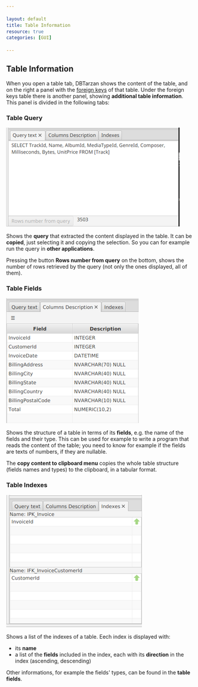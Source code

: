 ```yaml
---

layout: default
title: Table Information
resource: true
categories: [GUI]

---
```


## Table Information

When you open a table tab, DBTarzan shows the content of the table, and on the right a panel with the  [foreign keys](ForeignKeys) of that table.
Under the foreign keys table there is another panel, showing **additional table information**.
This panel is divided in the following tabs:
  
### Table Query

![Table query](images/tableQuery.png)

Shows the **query** that extracted the content displayed in the table.
It can be **copied**, just selecting it and copying the selection.
So you can for example run the query in **other applications**.

Pressing the button **Rows number from query** on the bottom, shows the number of rows retrieved by the query (not only the ones displayed, all of them). 

### Table Fields

![Table fields](images/tableFields.png)

Shows the structure of a table in terms of its **fields**, e.g. the name of the fields and their type.
This can be used for example to write a program that reads the content of the table; 
you need to know for example if the fields are texts of numbers, if they are nullable.

The **copy content to clipboard menu** copies the whole table structure (fields names and types) to the clipboard, in a tabular format.

### Table Indexes

![Table indexes](images/tableIndexes.png)

Shows a list of the indexes of a table.
Eech index is displayed with:
* its **name**
* a list of the **fields** included in the index, each with its **direction** in the index (ascending, descending)

Other informations, for example the fields' types, can be found in the **table fields**.